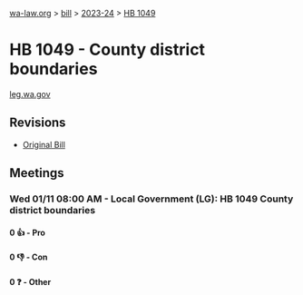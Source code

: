 [wa-law.org](/) > [bill](/bill/) > [2023-24](/bill/2023-24/) > [HB 1049](/bill/2023-24/hb/1049/)

# HB 1049 - County district boundaries
[leg.wa.gov](https://app.leg.wa.gov/billsummary?BillNumber=1049&Year=2023&Initiative=false)

## Revisions
* [Original Bill](1/)

## Meetings
### Wed 01/11 08:00 AM - Local Government (LG): HB 1049 County district boundaries
#### 0 👍 - Pro

#### 0 👎 - Con

#### 0 ❓ - Other
